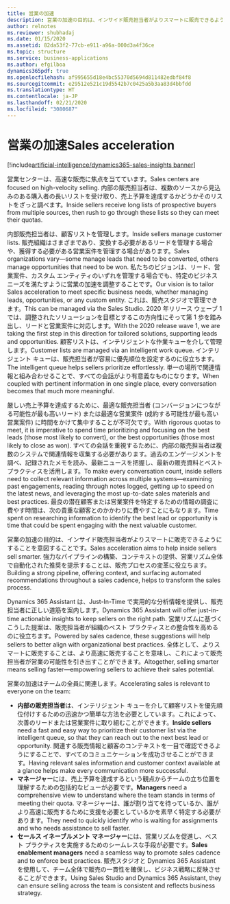 ```yaml
---
title: 営業の加速
description: 営業の加速の目的は、インサイド販売担当者がよりスマートに販売できるようにすることを意図することです。 強力なパイプラインの構築、コンテキストの提供、営業リズム全体で自動化された推奨を提示することは、販売プロセスの変革に役立ちます。
author: relnotes
ms.reviewer: shubhadaj
ms.date: 01/15/2020
ms.assetid: 82da53f2-77cb-e911-a96a-000d3a4f36ce
ms.topic: structure
ms.service: business-applications
ms.author: efgilboa
dynamics365pdf: true
ms.openlocfilehash: af995655d18e4bc55370d5694d811482edbf84f8
ms.sourcegitcommit: e29512e521c19d5542b7c0425a5b3aa83d4bbfdd
ms.translationtype: HT
ms.contentlocale: ja-JP
ms.lasthandoff: 02/21/2020
ms.locfileid: "3080687"
---
```

# <a name="sales-acceleration"></a><span data-ttu-id="4dc17-104">営業の加速</span><span class="sxs-lookup"><span data-stu-id="4dc17-104">Sales acceleration</span></span>

[!include[artificial-intelligence/dynamics365-sales-insights banner](../includes/artificial-intelligence/dynamics365-sales-insights.md)]

<!--structure start-->
<span data-ttu-id="4dc17-105">営業センターは、高速な販売に焦点を当てています。</span><span class="sxs-lookup"><span data-stu-id="4dc17-105">Sales centers are focused on high-velocity selling.</span></span> <span data-ttu-id="4dc17-106">内部の販売担当者は、複数のソースから見込みのある購入者の長いリストを受け取り、売上予算を達成するかどうかそのリストをざっと調べます。</span><span class="sxs-lookup"><span data-stu-id="4dc17-106">Inside sellers receive long lists of prospective buyers from multiple sources, then rush to go through these lists so they can meet their quotas.</span></span>  

<span data-ttu-id="4dc17-107">内部販売担当者は、顧客リストを管理します。</span><span class="sxs-lookup"><span data-stu-id="4dc17-107">Inside sellers manage customer lists.</span></span> <span data-ttu-id="4dc17-108">販売組織はさまざまであり、変換する必要があるリードを管理する場合や、獲得する必要がある営業案件を管理する場合があります。</span><span class="sxs-lookup"><span data-stu-id="4dc17-108">Sales organizations vary—some manage leads that need to be converted, others manage opportunities that need to be won.</span></span> <span data-ttu-id="4dc17-109">私たちのビジョンは、リード、営業案件、カスタム エンティティのいずれを管理する場合でも、特定のビジネス ニーズを満たすように営業の加速を調整することです。</span><span class="sxs-lookup"><span data-stu-id="4dc17-109">Our vision is to tailor Sales acceleration to meet specific business needs, whether managing leads, opportunities, or any custom entity.</span></span> <span data-ttu-id="4dc17-110">これは、販売スタジオで管理できます。</span><span class="sxs-lookup"><span data-stu-id="4dc17-110">This can be managed via the Sales Studio.</span></span> <span data-ttu-id="4dc17-111">2020 年リリース ウェーブ 1 では、調整されたソリューションを目標とするこの方向性にそって第 1 歩を踏み出し、リードと営業案件に対応します。</span><span class="sxs-lookup"><span data-stu-id="4dc17-111">With the 2020 release wave 1, we are taking the first step in this direction for tailored solutions, supporting leads and opportunities.</span></span> <span data-ttu-id="4dc17-112">顧客リストは、インテリジェントな作業キューを介して管理します。</span><span class="sxs-lookup"><span data-stu-id="4dc17-112">Customer lists are managed via an intelligent work queue.</span></span> <span data-ttu-id="4dc17-113">インテリジェント キューは、販売担当者が容易に優先順位を設定するのに役立ちます。</span><span class="sxs-lookup"><span data-stu-id="4dc17-113">The intelligent queue helps sellers prioritize effortlessly.</span></span> <span data-ttu-id="4dc17-114">単一の場所で関連情報と組み合わせることで、すべての会話がより有意義なものになります。</span><span class="sxs-lookup"><span data-stu-id="4dc17-114">When coupled with pertinent information in one single place, every conversation becomes that much more meaningful.</span></span>  

<span data-ttu-id="4dc17-115">厳しい売上予算を達成するために、最適な販売担当者 (コンバージョンにつながる可能性が最も高いリード) または最適な営業案件 (成約する可能性が最も高い営業案件) に時間をかけて集中することが不可欠です。</span><span class="sxs-lookup"><span data-stu-id="4dc17-115">With rigorous quotas to meet, it is imperative to spend time prioritizing and focusing on the best leads (those most likely to convert), or the best opportunities (those most likely to close as won).</span></span> <span data-ttu-id="4dc17-116">すべての会話を重視するために、内部の販売担当者は複数のシステムで関連情報を収集する必要があります。過去のエンゲージメントを調べ、記録されたメモを読み、最新ニュースを把握し、最新の販売資料とベスト プラクティスを活用します。</span><span class="sxs-lookup"><span data-stu-id="4dc17-116">To make every conversation count, inside sellers need to collect relevant information across multiple systems—examining past engagements, reading through notes logged, getting up to speed on the latest news, and leveraging the most up-to-date sales materials and best practices.</span></span> <span data-ttu-id="4dc17-117">最良の潜在顧客または営業案件を特定するための情報の調査に費やす時間は、次の貴重な顧客とのかかわりに費やすことにもなります。</span><span class="sxs-lookup"><span data-stu-id="4dc17-117">Time spent on researching information to identify the best lead or opportunity is time that could be spent engaging with the next valuable customer.</span></span> 

<span data-ttu-id="4dc17-118">営業の加速の目的は、インサイド販売担当者がよりスマートに販売できるようにすることを意図することです。</span><span class="sxs-lookup"><span data-stu-id="4dc17-118">Sales acceleration aims to help inside sellers sell smarter.</span></span> <span data-ttu-id="4dc17-119">強力なパイプラインの構築、コンテキストの提供、営業リズム全体で自動化された推奨を提示することは、販売プロセスの変革に役立ちます。</span><span class="sxs-lookup"><span data-stu-id="4dc17-119">Building a strong pipeline, offering context, and surfacing automated recommendations throughout a sales cadence, helps to transform the sales process.</span></span> 

<span data-ttu-id="4dc17-120">Dynamics 365 Assistant は、Just-In-Time で実用的な分析情報を提供し、販売担当者に正しい道筋を案内します。</span><span class="sxs-lookup"><span data-stu-id="4dc17-120">Dynamics 365 Assistant will offer just-in-time actionable insights to keep sellers on the right path.</span></span> <span data-ttu-id="4dc17-121">営業リズムに基づくこうした提案は、販売担当者が組織のベスト プラクティスとの整合性を高めるのに役立ちます。</span><span class="sxs-lookup"><span data-stu-id="4dc17-121">Powered by sales cadence, these suggestions will help sellers to better align with organizational best practices.</span></span> <span data-ttu-id="4dc17-122">全体として、よりスマートに販売することは、より高速に販売することを意味し、これによって販売担当者が営業の可能性を引き出すことができます。</span><span class="sxs-lookup"><span data-stu-id="4dc17-122">Altogether, selling smarter means selling faster—empowering sellers to achieve their sales potential.</span></span> 

<span data-ttu-id="4dc17-123">営業の加速はチームの全員に関連します。</span><span class="sxs-lookup"><span data-stu-id="4dc17-123">Accelerating sales is relevant to everyone on the team:</span></span> 

- <span data-ttu-id="4dc17-124">**内部の販売担当者**は、インテリジェント キューを介して顧客リストを優先順位付けするための迅速かつ簡単な方法を必要としています。これによって、次善のリードまたは営業案件に取り組むことができます。</span><span class="sxs-lookup"><span data-stu-id="4dc17-124">**Inside sellers** need a fast and easy way to prioritize their customer list via the intelligent queue, so that they can reach out to the next best lead or opportunity.</span></span> <span data-ttu-id="4dc17-125">関連する販売情報と顧客のコンテキストを一目で確認できるようにすることで、すべてのコミュニケーションを成功させることができます。</span><span class="sxs-lookup"><span data-stu-id="4dc17-125">Having relevant sales information and customer context available at a glance helps make every communication more successful.</span></span> 
- <span data-ttu-id="4dc17-126">**マネージャー**には、売上予算を達成するという観点からチームの立ち位置を理解するための包括的なビューが必要です。</span><span class="sxs-lookup"><span data-stu-id="4dc17-126">**Managers** need a comprehensive view to understand where the team stands in terms of meeting their quota.</span></span> <span data-ttu-id="4dc17-127">マネージャーは、誰が割り当てを待っているか、誰がより高速に販売するために支援を必要としているかを素早く特定する必要があります。</span><span class="sxs-lookup"><span data-stu-id="4dc17-127">They need to quickly identify who is waiting for assignments and who needs assistance to sell faster.</span></span> 
- <span data-ttu-id="4dc17-128">**セールス イネーブルメント マネージャー**には、営業リズムを促進し、ベスト プラクティスを実施するためのシームレスな手段が必要です。</span><span class="sxs-lookup"><span data-stu-id="4dc17-128">**Sales enablement managers** need a seamless way to promote sales cadence and to enforce best practices.</span></span> <span data-ttu-id="4dc17-129">販売スタジオと Dynamics 365 Assistant を使用して、チーム全体で販売の一貫性を確保し、ビジネス戦略に反映させることができます。</span><span class="sxs-lookup"><span data-stu-id="4dc17-129">Using Sales Studio and Dynamics 365 Assistant, they can ensure selling across the team is consistent and reflects business strategy.</span></span> 
<!--structure end-->



